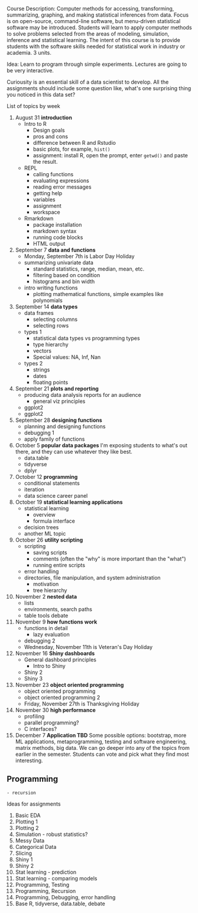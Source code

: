 Course Description: Computer methods for accessing, transforming, summarizing, graphing, and making statistical inferences from data.
Focus is on open-source, command-line software, but menu-driven statistical software may be introduced.
Students will learn to apply computer methods to solve problems selected from the areas of modeling, simulation, inference and statistical learning.
The intent of this course is to provide students with the software skills needed for statistical work in industry or academia.
3 units.

Idea: Learn to program through simple experiments.
Lectures are going to be very interactive.

Curiousity is an essential skill of a data scientist to develop.
All the assignments should include some question like, what's one surprising thing you noticed in this data set?

List of topics by week

1. August 31 __introduction__
    - Intro to R
        - Design goals
        - pros and cons
        - difference between R and Rstudio
        - basic plots, for example, `hist()`
        - assignment: install R, open the prompt, enter `getwd()` and paste the result.
    - REPL
        - calling functions
        - evaluating expressions
        - reading error messages
        - getting help
        - variables
        - assignment
        - workspace
    - Rmarkdown
        - package installation
        - markdown syntax
        - running code blocks
        - HTML output
2. September 7 __data and functions__
    - Monday, September 7th is Labor Day Holiday
    - summarizing univariate data
        - standard statistics, range, median, mean, etc.
        - filtering based on condition
        - histograms and bin width
    - intro writing functions
        - plotting mathematical functions, simple examples like polynomials
3. September 14 __data types__
    - data frames
        - selecting columns
        - selecting rows
    - types 1
        - statistical data types vs programming types
        - type hierarchy
        - vectors
        - Special values: NA, Inf, Nan
    - types 2
        - strings
        - dates
        - floating points
4. September 21 __plots and reporting__
    - producing data analysis reports for an audience
        - general viz principles
    - ggplot2
    - ggplot2
5. September 28 __designing functions__
    - planning and designing functions
    - debugging 1
    - apply family of functions
6. October 5 __popular data packages__
    I'm exposing students to what's out there, and they can use whatever they like best.
    - data.table
    - tidyverse
    - dplyr
6. October 12 __programming__
    - conditional statements
    - iteration
    - data science career panel
7. October 19 __statistical learning applications__
    - statistical learning
        - overview
        - formula interface
    - decision trees
    - another ML topic
8. October 26 __utility scripting__
    - scripting
        - saving scripts
        - comments (often the "why" is more important than the "what")
        - running entire scripts
    - error handling
    - directories, file manipulation, and system administration
        - motivation
        - tree hierarchy
9. November 2 __nested data__
    - lists
    - environments, search paths
    - table tools debate
10. November 9 __how functions work__
    - functions in detail
        - lazy evaluation
    - debugging 2
    - Wednesday, November 11th is Veteran's Day Holiday
11. November 16 __Shiny dashboards__
    - General dashboard principles
        - Intro to Shiny
    - Shiny 2
    - Shiny 3
12. November 23 __object oriented programming__
    - object oriented programming
    - object oriented programming 2
    - Friday, November 27th is Thanksgiving Holiday
14. November 30 __high performance__
    - profiling
    - parallel programming?
    - C interfaces?
13. December 7 __Application TBD__
    Some possible options: bootstrap, more ML applications, metaprogramming, testing and software engineering, matrix methods, big data.
    We can go deeper into any of the topics from earlier in the semester.
    Students can vote and pick what they find most interesting.


## Programming

    - recursion


Ideas for assignments

1. Basic EDA
2. Plotting 1
2. Plotting 2
2. Simulation - robust statistics?
3. Messy Data
3. Categorical Data
3. Slicing
4. Shiny 1
4. Shiny 2
3. Stat learning - prediction
3. Stat learning - comparing models
4. Programming, Testing
4. Programming, Recursion
4. Programming, Debugging, error handling
5. Base R, tidyverse, data.table, debate


